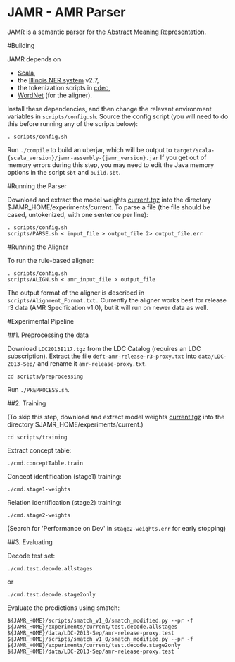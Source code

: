 JAMR - AMR Parser
=================

JAMR is a semantic parser for the [Abstract Meaning Representation](http://amr.isi.edu/).


#Building

JAMR depends on

 * [Scala](http://www.scala-lang.org),
 * the [Illinois NER system](http://cogcomp.cs.illinois.edu/page/download_view/NETagger) v2.7,
 * the tokenization scripts in [cdec](https://github.com/redpony/cdec),
 * [WordNet](http://wordnetcode.princeton.edu/3.0/WordNet-3.0.tar.gz) (for the aligner).


Install these dependencies, and then change the relevant environment variables in
`scripts/config.sh`.
Source the config script (you will need to do this before running any of the scripts below):

    . scripts/config.sh

Run `./compile` to build an uberjar, which will be output to
    `target/scala-{scala_version}/jamr-assembly-{jamr_version}.jar`
If you get out of memory errors during this step, you may need to edit the Java memory options
in the script `sbt` and `build.sbt`.

#Running the Parser

Download and extract the model weights [current.tgz](http://cs.cmu.edu/~jmflanig/current.tgz) into the directory $JAMR_HOME/experiments/current.  To parse a file (the file should be cased, untokenized, with one sentence per line):

    . scripts/config.sh
    scripts/PARSE.sh < input_file > output_file 2> output_file.err

#Running the Aligner

To run the rule-based aligner:

    . scripts/config.sh
    scripts/ALIGN.sh < amr_input_file > output_file

The output format of the aligner is described in `scripts/Alignment_Format.txt.`  Currently the aligner works best for release r3 data (AMR Specification v1.0), but it will run on newer data as well.

#Experimental Pipeline

##1. Preprocessing the data

Download `LDC2013E117.tgz` from the LDC Catalog (requires an LDC subscription).
Extract the file `deft-amr-release-r3-proxy.txt` into `data/LDC-2013-Sep/` and rename it
`amr-release-proxy.txt`.

    cd scripts/preprocessing

Run `./PREPROCESS.sh`.


##2. Training

(To skip this step, download and extract model weights [current.tgz](http://cs.cmu.edu/~jmflanig/current.tgz) 
into the directory $JAMR_HOME/experiments/current.)

    cd scripts/training

Extract concept table:

    ./cmd.conceptTable.train

Concept identification (stage1) training:

    ./cmd.stage1-weights

Relation identification (stage2) training:

    ./cmd.stage2-weights

(Search for 'Performance on Dev' in `stage2-weights.err` for early stopping)


##3. Evaluating

Decode test set:

    ./cmd.test.decode.allstages

  or

    ./cmd.test.decode.stage2only

Evaluate the predictions using smatch:

    ${JAMR_HOME}/scripts/smatch_v1_0/smatch_modified.py --pr -f ${JAMR_HOME}/experiments/current/test.decode.allstages ${JAMR_HOME}/data/LDC-2013-Sep/amr-release-proxy.test
    ${JAMR_HOME}/scripts/smatch_v1_0/smatch_modified.py --pr -f ${JAMR_HOME}/experiments/current/test.decode.stage2only ${JAMR_HOME}/data/LDC-2013-Sep/amr-release-proxy.test

